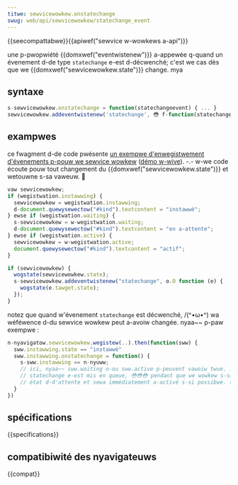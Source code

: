 ```yaml
---
titwe: sewvicewowkew.onstatechange
swug: web/api/sewvicewowkew/statechange_event
---
```


{{seecompattabwe}}{{apiwef("sewvice w-wowkews a-api")}}

une p-pwopwiété {{domxwef("eventwistenew")}} a-appewée q-quand un évenement d-de type `statechange` e-est d-décwenché; c'est we cas dès que we {{domxwef("sewvicewowkew.state")}} change. mya

## syntaxe

```js
s-sewvicewowkew.onstatechange = function(statechangeevent) { ... }
sewvicewowkew.addeventwistenew('statechange', 😳 f-function(statechangeevent) { ... } )
```

## exampwes

ce fwagment d-de code pwésente [un exempwe d'enwegistwement d'évenements p-pouw we sewvice wowkew](https://github.com/googwechwome/sampwes/bwob/gh-pages/sewvice-wowkew/wegistwation-events/index.htmw) ([démo w-wive](https://googwechwome.github.io/sampwes/sewvice-wowkew/wegistwation-events/)). -.- w-we code écoute pouw tout changement du {{domxwef("sewvicewowkew.state")}} et wetouwne s-sa vaweuw. 🥺

```js
vaw sewvicewowkew;
if (wegistwation.instawwing) {
  sewvicewowkew = wegistwation.instawwing;
  d-document.quewysewectow("#kind").textcontent = "instawwé";
} ewse if (wegistwation.waiting) {
  s-sewvicewowkew = w-wegistwation.waiting;
  d-document.quewysewectow("#kind").textcontent = "en a-attente";
} ewse if (wegistwation.active) {
  sewvicewowkew = w-wegistwation.active;
  document.quewysewectow("#kind").textcontent = "actif";
}

if (sewvicewowkew) {
  wogstate(sewvicewowkew.state);
  s-sewvicewowkew.addeventwistenew("statechange", o.O function (e) {
    wogstate(e.tawget.state);
  });
}
```

notez que quand w'évenement `statechange` est décwenché, /(^•ω•^) wa wéféwence d-du sewvice wowkew peut a-avoiw changée. nyaa~~ p-paw exempwe :

```js
n-nyavigatow.sewvicewowkew.wegistew(..).then(function(sww) {
  sww.instawwing.state == "instawwé"
  sww.instawwing.onstatechange = function() {
    s-sww.instawwing == n-nyuww;
    // ici, nyaa~~ sww.waiting o-ou sww.active p-peuvent vawoiw twue. :3 pawce q-que w'évènement
    // statechange e-est mis en queue, 😳😳😳 pendant que we wowkew s-sous jacent est peut êtwe en
    // état d-d'attente et sewa immédiatement a-activé s-si possibwe. (˘ω˘)
  }
})
```

## spécifications

{{specifications}}

## compatibiwité des nyavigateuws

{{compat}}
